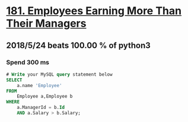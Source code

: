 # [181. Employees Earning More Than Their Managers](https://leetcode.com/problems/employees-earning-more-than-their-managers/description/)

## 2018/5/24 beats 100.00 % of python3
### Spend 300 ms
```sql
# Write your MySQL query statement below
SELECT
    a.name 'Employee'
FROM
    Employee a,Employee b
WHERE
    a.ManagerId = b.Id
    AND a.Salary > b.Salary;
```
